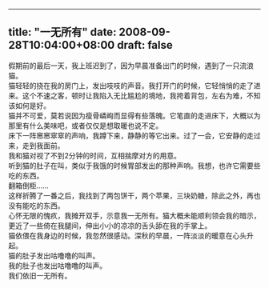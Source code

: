 
---
title: "一无所有"
date: 2008-09-28T10:04:00+08:00
draft: false
---

假期前的最后一天，我上班迟到了，因为早晨准备出门的时候，遇到了一只流浪猫。
<br>猫轻轻的挠在我的房门上，发出吱吱的声音。我打开门的时候，它轻悄悄的走了进来。这个不速之客，顿时让我陷入无比尴尬的境地，我挎着背包，左右为难，不知该如何是好。
<br>猫并不可爱，莫若说因为瘦骨嶙峋而显得有些落魄。它笔直的走进床下，大概以为那里有什么美味吧，或者仅仅是想取暖也说不定。
<br>床下一阵窸窸窣窣的声响，我蹲下来，静静的等它出来。过了一会，它安静的走过来，走到我面前。
<br>我和猫对视了不到2分钟的时间，互相揣摩对方的用意。
<br>听到猫的肚子在叫，类似于我饿的时候胃部发出的那种声响。我想，也许它需要些吃的东西。
<br>翻箱倒柜……
<br>这样折腾了一番之后，我找到了两包饼干，两个苹果，三块奶糖，除此之外，再也没有能吃的东西。
<br>心怀无限的愧疚，我摊开双手，示意我一无所有。猫大概未能顺利领会我的暗示，更近了一些倚在我腿间，伸出小小的凉凉的舌头舔在我的手掌上。
<br>猫依偎在我身边的时候，我忽然很感动。深秋的早晨，一阵淡淡的暖意在心头升起。
<br>猫的肚子发出咕噜噜的叫声。
<br>我的肚子也发出咕噜噜的叫声。
<br>我们依旧一无所有。
<br> 

